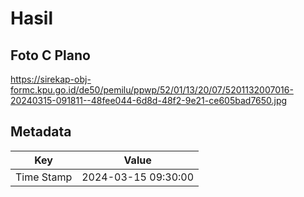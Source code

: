 # Hasil

## Foto C Plano

https://sirekap-obj-formc.kpu.go.id/de50/pemilu/ppwp/52/01/13/20/07/5201132007016-20240315-091811--48fee044-6d8d-48f2-9e21-ce605bad7650.jpg


## Metadata

| Key        | Value               |
| ---------- | ------------------- |
| Time Stamp | 2024-03-15 09:30:00 |




